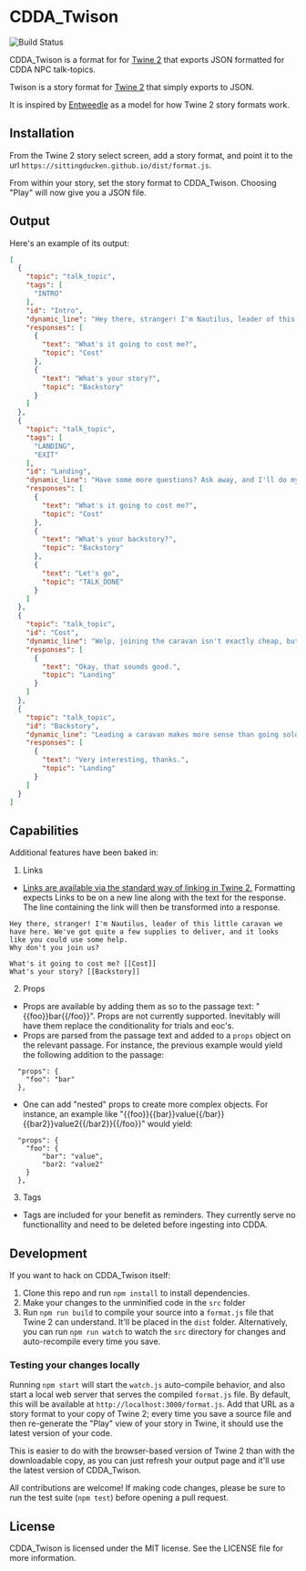 # CDDA_Twison

![Build Status](https://github.com/lazerwalker/twison/workflows/Build/badge.svg)

CDDA_Twison is a format for for [Twine 2](http://twinery.org/2) that exports JSON formatted for CDDA NPC talk-topics.

Twison is a story format for [Twine 2](http://twinery.org/2) that simply exports to JSON.

It is inspired by [Entweedle](http://www.maximumverbosity.net/twine/Entweedle/) as a model for how Twine 2 story formats work.

## Installation

From the Twine 2 story select screen, add a story format, and point it to the url `https://sittingducken.github.io/dist/format.js`.

From within your story, set the story format to CDDA_Twison. Choosing "Play" will now give you a JSON file.

## Output

Here's an example of its output:

```json
[
  {
    "topic": "talk_topic",
    "tags": [
      "INTRO"
    ],
    "id": "Intro",
    "dynamic_line": "Hey there, stranger! I'm Nautilus, leader of this little caravan we have here. We've got quite a few supplies to deliver, and it looks like you could use some help. Why don't you join us?",
    "responses": [
      {
        "text": "What's it going to cost me?",
        "topic": "Cost"
      },
      {
        "text": "What's your story?",
        "topic": "Backstory"
      }
    ]
  },
  {
    "topic": "talk_topic",
    "tags": [
      "LANDING",
      "EXIT"
    ],
    "id": "Landing",
    "dynamic_line": "Have some more questions? Ask away, and I'll do my best to shed some light.",
    "responses": [
      {
        "text": "What's it going to cost me?",
        "topic": "Cost"
      },
      {
        "text": "What's your backstory?",
        "topic": "Backstory"
      },
      {
        "text": "Let's go",
        "topic": "TALK_DONE"
      }
    ]
  },
  {
    "topic": "talk_topic",
    "id": "Cost",
    "dynamic_line": "Welp, joining the caravan isn't exactly cheap, but I promise it'll be worth every single coin. We've got a lot of mouths to feed and supplies to buy, so we need people who are willing to chip in and help us out.\n\nBut don't worry, I won't ask for everything you have right away.",
    "responses": [
      {
        "text": "Okay, that sounds good.",
        "topic": "Landing"
      }
    ]
  },
  {
    "topic": "talk_topic",
    "id": "Backstory",
    "dynamic_line": "Leading a caravan makes more sense than going solo because it's all about teamwork and cooperation, which are crucial for survival in a post-apocalyptic world. By being part of a group, we can protect each other from various threats like roving gangs, portal storms, or the hordes. And who knows? Maybe one day we'll find fellow survivors to join our journey and make it through this tough world together.",
    "responses": [
      {
        "text": "Very interesting, thanks.",
        "topic": "Landing"
      }
    ]
  }
]
```

## Capabilities

Additional features have been baked in:

1. Links

- [Links are available via the standard way of linking in Twine 2.](https://twinery.org/wiki/twine2:how_to_create_links) Formatting expects Links to be on a new line along with the text for the response. The line containing the link will then be transformed into a response.
```
Hey there, stranger! I'm Nautilus, leader of this little caravan we have here. We've got quite a few supplies to deliver, and it looks like you could use some help.
Why don't you join us?

What's it going to cost me? [[Cost]]
What's your story? [[Backstory]]
```

2. Props

- Props are available by adding them as so to the passage text: "{{foo}}bar{{/foo}}". Props are not currently supported. Inevitably will have them replace the conditionality for trials and eoc's.
- Props are parsed from the passage text and added to a `props` object on the relevant passage. For instance, the previous example would yield the following addition to the passage:

```
  "props": {
    "foo": "bar"
  },
```

- One can add "nested" props to create more complex objects. For instance, an example like "{{foo}}{{bar}}value{{/bar}}{{bar2}}value2{{/bar2}}{{/foo}}" would yield:

```
  "props": {
    "foo": {
    	"bar": "value",
    	"bar2: "value2"
    }
  },
```
3. Tags
- Tags are included for your benefit as reminders. They currently serve no functionallity and need to be deleted before ingesting into CDDA.

## Development

If you want to hack on CDDA_Twison itself:

1. Clone this repo and run `npm install` to install dependencies.
2. Make your changes to the unminified code in the `src` folder
3. Run `npm run build` to compile your source into a `format.js` file that Twine 2 can understand. It'll be placed in the `dist` folder. Alternatively, you can run `npm run watch` to watch the `src` directory for changes and auto-recompile every time you save.

### Testing your changes locally

Running `npm start` will start the `watch.js` auto-compile behavior, and also start a local web server that serves the compiled `format.js` file. By default, this will be available at `http://localhost:3000/format.js`. Add that URL as a story format to your copy of Twine 2; every time you save a source file and then re-generate the "Play" view of your story in Twine, it should use the latest version of your code.

This is easier to do with the browser-based version of Twine 2 than with the downloadable copy, as you can just refresh your output page and it'll use the latest version of CDDA_Twison.

All contributions are welcome! If making code changes, please be sure to run the test suite (`npm test`) before opening a pull request.

## License

CDDA_Twison is licensed under the MIT license. See the LICENSE file for more information.

